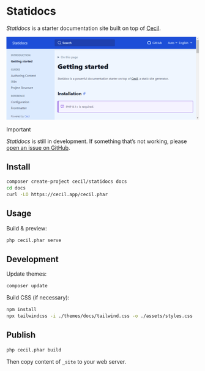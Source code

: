 # Statidocs

_Statidocs_ is a starter documentation site built on top of [Cecil](https://cecil.app).

[![Statidocs screenshot](docs/screenshot.png)](https://cecilapp.github.io/statidocs/)

> [!IMPORTANT]  
> _Statidocs_ is still in development. If something that’s not working, please [open an issue on GitHub](https://github.com/Cecilapp/statidocs/issues/new/choose).

## Install

```bash
composer create-project cecil/statidocs docs
cd docs
curl -LO https://cecil.app/cecil.phar
```

## Usage

Build & preview:

```bash
php cecil.phar serve
```

## Development

Update themes:

```bash
composer update
```

Build CSS (if necessary):

```bash
npm install
npx tailwindcss -i ./themes/docs/tailwind.css -o ./assets/styles.css
```

## Publish

```bash
php cecil.phar build
```

Then copy content of `_site` to your web server.
